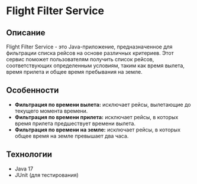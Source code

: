 # Flight Filter Service

## Описание
Flight Filter Service - это Java-приложение, предназначенное для фильтрации списка рейсов на основе различных критериев. Этот сервис поможет пользователям получить список рейсов, соответствующих определенным условиям, таким как время вылета, время прилета и общее время пребывания на земле.

## Особенности
- **Фильтрация по времени вылета:** исключает рейсы, вылетающие до текущего момента времени.
- **Фильтрация по времени прилета:** исключает рейсы, в которых время прилета предшествует времени вылета.
- **Фильтрация по времени на земле:** исключает рейсы, в которых общее время на земле превышает два часа.

## Технологии
- Java 17
- JUnit (для тестирования)
